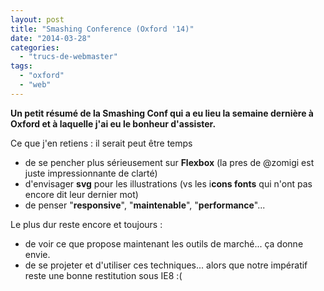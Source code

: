 ```yaml
---
layout: post
title: "Smashing Conference (Oxford '14)"
date: "2014-03-28"
categories: 
  - "trucs-de-webmaster"
tags: 
  - "oxford"
  - "web"
---
```


**Un petit résumé de la Smashing Conf qui a eu lieu la semaine dernière à Oxford et à laquelle j'ai eu le bonheur d'assister.**

Ce que j'en retiens : il serait peut être temps

- de se pencher plus sérieusement sur **Flexbox** (la pres de @zomigi est juste impressionnante de clarté)
- d'envisager **svg** pour les illustrations (vs les i**cons fonts** qui n'ont pas encore dit leur dernier mot)
- de penser "**responsive**", "**maintenable**", "**performance**"...

Le plus dur reste encore et toujours :

- de voir ce que propose maintenant les outils de marché... ça donne envie.
- de se projeter et d'utiliser ces techniques... alors que notre impératif reste une bonne restitution sous IE8 :(
